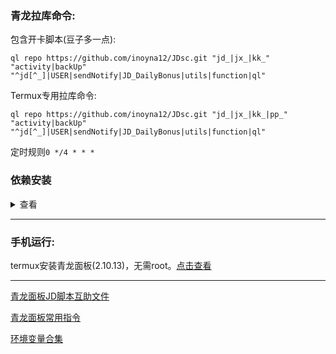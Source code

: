 ### 青龙拉库命令:
包含开卡脚本(豆子多一点):

```
ql repo https://github.com/inoyna12/JDsc.git "jd_|jx_|kk_" "activity|backUp" "^jd[^_]|USER|sendNotify|JD_DailyBonus|utils|function|ql"
```

Termux专用拉库命令:

```
ql repo https://github.com/inoyna12/JDsc.git "jd_|jx_|kk_|pp_" "activity|backUp" "^jd[^_]|USER|sendNotify|JD_DailyBonus|utils|function|ql"
```

定时规则`0 */4 * * *`

### 依赖安装
<details>
<summary>查看</summary>

### 青龙面板运行JD脚本必备的依赖:

#### 第一种方法:

如果你的青龙面板版本在2.10.0以上，那么在面板内找到依赖管理-添加依赖

nodejs那里添加`jsdom`、`png-js`、`axios`、`date-fns`

python3那里添加`requests`

安装成功就可以了。

#### 第二种方法:

ssh连接你的服务器，输入以下指令安装

```bash
docker exec -it qinglong bash -c "cd /ql/scripts && npm install jsdom"
```

```bash
docker exec -it qinglong bash -c "cd /ql/scripts && npm install png-js"
```
```bash
docker exec -it qinglong bash -c "cd /ql/scripts && npm install axios"
```
```bash
docker exec -it qinglong bash -c "cd /ql/scripts && npm install date-fns"
```

```bash
docker exec -it qinglong bash -c "pip3 install requests"
```

以上为JD脚本必须要用的依赖，其他依赖按照自己需求添加！！！

</details>

___

### 手机运行:

termux安装青龙面板(2.10.13)，无需root。[点击查看](/backUp/termux_ql.md)

___

[青龙面板JD脚本互助文件](/backUp/code.md)

[青龙面板常用指令](/backUp/zhiling_ql.md)

[环境变量合集](/backUp/githubAction.md)
